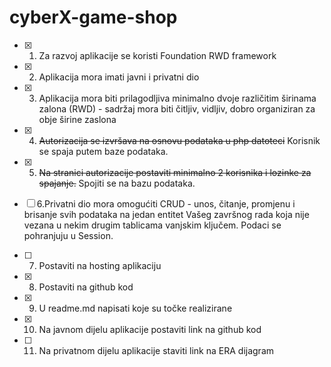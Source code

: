 # cyberX-game-shop

- [x] 1. Za razvoj aplikacije se koristi Foundation RWD framework

- [x] 2. Aplikacija mora imati javni i privatni dio

- [x] 3. Aplikacija mora biti prilagodljiva minimalno dvoje različitim širinama zalona (RWD) - sadržaj mora biti čitljiv, vidljiv, dobro organiziran za obje širine zaslona

- [x] 4. ~~Autorizacija se izvršava na osnovu podataka u php datoteci~~ Korisnik se spaja putem baze podataka.

- [x] 5. ~~Na stranici autorizacije postaviti minimalno 2 korisnika i lozinke za spajanje.~~ Spojiti se na bazu podataka.

- [ ] 6.Privatni dio mora omogućiti CRUD - unos, čitanje, promjenu i brisanje svih podataka na jedan entitet Vašeg završnog rada koja nije vezana u nekim drugim tablicama vanjskim ključem. Podaci se pohranjuju u Session.

- [ ] 7. Postaviti na hosting aplikaciju

- [x] 8. Postaviti na github kod

- [x] 9. U readme.md napisati koje su točke realizirane

- [x] 10. Na javnom dijelu aplikacije postaviti link na github kod

- [ ] 11. Na privatnom dijelu aplikacije staviti link na ERA dijagram
